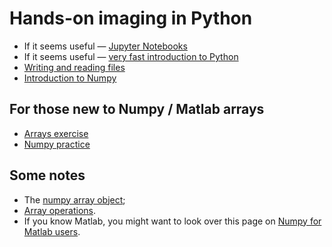 # Hands-on imaging in Python

* If it seems useful — [Jupyter
Notebooks](https://matthew-brett.github.io/dipy-textbook/using_jupyter.html)
* If it seems useful — [very fast introduction to
  Python](https://matthew-brett.github.io/dipy-textbook/introducing_python.html)
* [Writing and reading
  files](https://matthew-brett.github.io/dipy-textbook/pathlib)
* [Introduction to
  Numpy](https://matthew-brett.github.io/dipy-textbook/numpy_intro.html)

## For those new to Numpy / Matlab arrays

* [Arrays
exercise](https://dipy.nipraxis.org/hub/user-redirect/git-pull?repo=https%3A//github.com/nipraxis/arrays&subPath=arrays.ipynb)
* [Numpy
practice](https://dipy.nipraxis.org/hub/user-redirect/git-pull?repo=https%3A//github.com/nipraxis/array_practice&subPath=array_practice.ipynb)

## Some notes

* The [numpy array
  object](https://scipy-lectures.org/intro/numpy/array_object.html);
* [Array operations](https://scipy-lectures.org/intro/numpy/operations.html).
* If you know Matlab, you might want to look over this page on [Numpy for
  Matlab users](https://numpy.org/doc/stable/user/numpy-for-matlab-users.html).
